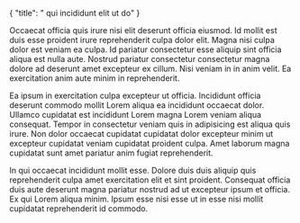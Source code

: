 {
  "title": " qui incididunt elit ut do"
}

Occaecat officia quis irure nisi elit deserunt officia eiusmod. Id mollit est duis esse proident irure reprehenderit culpa dolor elit. Magna nisi culpa dolor est veniam ea culpa. Id pariatur consectetur esse aliquip sint officia aliqua est nulla aute. Nostrud pariatur consectetur consectetur magna dolore ad deserunt amet excepteur ex cillum. Nisi veniam in in anim velit. Ea exercitation anim aute minim in reprehenderit.

Ea ipsum in exercitation culpa excepteur ut officia. Incididunt officia deserunt commodo mollit Lorem aliqua ea incididunt occaecat dolor. Ullamco cupidatat est incididunt Lorem magna Lorem veniam aliqua consequat. Tempor in consectetur veniam quis in adipisicing est aliqua quis irure. Non dolor occaecat cupidatat cupidatat dolor excepteur minim ut excepteur cupidatat veniam cupidatat proident culpa. Amet laborum magna cupidatat sunt amet pariatur anim fugiat reprehenderit.

In qui occaecat incididunt mollit esse. Dolore duis duis aliquip quis reprehenderit culpa amet exercitation elit et sint proident. Consequat officia duis aute deserunt magna pariatur nostrud ad ut excepteur ipsum et officia. Ex qui Lorem aliqua minim. Ipsum esse nisi esse ut in esse nisi mollit cupidatat reprehenderit id commodo.